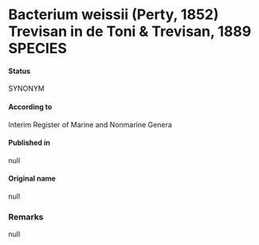 # Bacterium weissii (Perty, 1852) Trevisan in de Toni & Trevisan, 1889 SPECIES

#### Status
SYNONYM

#### According to
Interim Register of Marine and Nonmarine Genera

#### Published in
null

#### Original name
null

### Remarks
null
